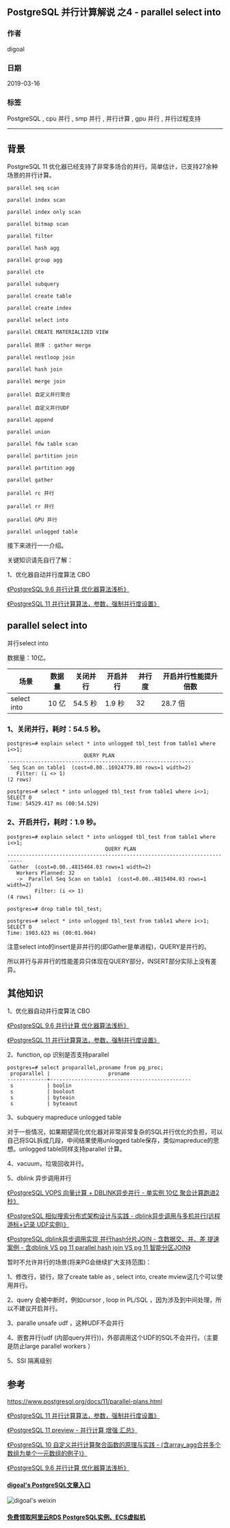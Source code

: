 ## PostgreSQL 并行计算解说 之4 - parallel select into     
                                                  
### 作者                                                  
digoal                                                  
                                                  
### 日期                                                  
2019-03-16                                                  
                                                  
### 标签                                                  
PostgreSQL , cpu 并行 , smp 并行 , 并行计算 , gpu 并行 , 并行过程支持         
                                              
----                                            
                                              
## 背景            
PostgreSQL 11 优化器已经支持了非常多场合的并行。简单估计，已支持27余种场景的并行计算。        
        
```        
parallel seq scan        
        
parallel index scan        
        
parallel index only scan        
        
parallel bitmap scan        
        
parallel filter        
    
parallel hash agg    
    
parallel group agg    
        
parallel cte        
        
parallel subquery        
        
parallel create table        
        
parallel create index        
        
parallel select into        
        
parallel CREATE MATERIALIZED VIEW        
        
parallel 排序 : gather merge         
        
parallel nestloop join        
        
parallel hash join        
        
parallel merge join        
        
parallel 自定义并行聚合        
        
parallel 自定义并行UDF        
        
parallel append        
        
parallel union        
        
parallel fdw table scan        
        
parallel partition join        
        
parallel partition agg        
        
parallel gather        
        
parallel rc 并行        
        
parallel rr 并行        
        
parallel GPU 并行        
        
parallel unlogged table         
```        
        
接下来进行一一介绍。        
        
关键知识请先自行了解：        
        
1、优化器自动并行度算法 CBO         
        
[《PostgreSQL 9.6 并行计算 优化器算法浅析》](../201608/20160816_02.md)          
        
[《PostgreSQL 11 并行计算算法，参数，强制并行度设置》](../201812/20181218_01.md)          
        
## parallel select into     
并行select into       
        
数据量：10亿。        
         
场景 | 数据量 | 关闭并行 | 开启并行 | 并行度 | 开启并行性能提升倍数      
---|---|---|---|---|---      
select into | 10 亿 | 54.5 秒 | 1.9 秒 | 32 | 28.7 倍       
        
### 1、关闭并行，耗时：54.5 秒。        
        
```        
postgres=# explain select * into unlogged tbl_test from table1 where i<>1;  
                         QUERY PLAN                            
-------------------------------------------------------------  
 Seq Scan on table1  (cost=0.00..16924779.80 rows=1 width=2)  
   Filter: (i <> 1)  
(2 rows)  
  
postgres=# select * into unlogged tbl_test from table1 where i<>1;  
SELECT 0  
Time: 54529.417 ms (00:54.529)  
```        
        
### 2、开启并行，耗时：1.9 秒。        
        
```      
postgres=# explain select * into unlogged tbl_test from table1 where i<>1;  
                                QUERY PLAN                                   
---------------------------------------------------------------------------  
 Gather  (cost=0.00..4815404.03 rows=1 width=2)  
   Workers Planned: 32  
   ->  Parallel Seq Scan on table1  (cost=0.00..4815404.03 rows=1 width=2)  
         Filter: (i <> 1)  
(4 rows)  
  
postgres=# drop table tbl_test;  
  
postgres=# select * into unlogged tbl_test from table1 where i<>1;  
SELECT 0  
Time: 1903.623 ms (00:01.904)  
```      
    
注意select into的insert是非并行的(即Gather是单进程)，QUERY是并行的。    
   
所以并行与非并行的性能差异只体现在QUERY部分，INSERT部分实际上没有差异。  
        
## 其他知识        
        
1、优化器自动并行度算法 CBO         
        
[《PostgreSQL 9.6 并行计算 优化器算法浅析》](../201608/20160816_02.md)          
        
[《PostgreSQL 11 并行计算算法，参数，强制并行度设置》](../201812/20181218_01.md)          
        
2、function, op 识别是否支持parallel        
        
```        
postgres=# select proparallel,proname from pg_proc;        
 proparallel |                   proname                            
-------------+----------------------------------------------        
 s           | boolin        
 s           | boolout        
 s           | byteain        
 s           | byteaout        
```        
        
3、subquery mapreduce unlogged table        
        
对于一些情况，如果期望简化优化器对非常非常复杂的SQL并行优化的负担，可以自己将SQL拆成几段，中间结果使用unlogged table保存，类似mapreduce的思想。unlogged table同样支持parallel 计算。        
        
4、vacuum，垃圾回收并行。        
        
5、dblink 异步调用并行        
        
[《PostgreSQL VOPS 向量计算 + DBLINK异步并行 - 单实例 10亿 聚合计算跑进2秒》](../201802/20180210_01.md)          
        
[《PostgreSQL 相似搜索分布式架构设计与实践 - dblink异步调用与多机并行(远程 游标+记录 UDF实例)》](../201802/20180205_03.md)          
        
[《PostgreSQL dblink异步调用实现 并行hash分片JOIN - 含数据交、并、差 提速案例 - 含dblink VS pg 11 parallel hash join VS pg 11 智能分区JOIN》](../201802/20180201_02.md)          
        
暂时不允许并行的场景(将来PG会继续扩大支持范围)：        
        
1、修改行，锁行，除了create table as , select into, create mview这几个可以使用并行。        
        
2、query 会被中断时，例如cursor , loop in PL/SQL ，因为涉及到中间处理，所以不建议开启并行。         
        
3、paralle unsafe udf ，这种UDF不会并行        
        
4、嵌套并行(udf (内部query并行))，外部调用这个UDF的SQL不会并行。（主要是防止large parallel workers ）        
        
5、SSI 隔离级别        
        
## 参考        
https://www.postgresql.org/docs/11/parallel-plans.html        
        
[《PostgreSQL 11 并行计算算法，参数，强制并行度设置》](../201812/20181218_01.md)          
        
[《PostgreSQL 11 preview - 并行计算 增强 汇总》](../201805/20180519_02.md)          
        
[《PostgreSQL 10 自定义并行计算聚合函数的原理与实践 - (含array_agg合并多个数组为单个一元数组的例子)》](../201801/20180119_04.md)          
        
[《PostgreSQL 9.6 并行计算 优化器算法浅析》](../201608/20160816_02.md)          
          
  
  
  
  
  
  
  
  
  
  
  
#### [digoal's PostgreSQL文章入口](https://github.com/digoal/blog/blob/master/README.md "22709685feb7cab07d30f30387f0a9ae")
  
  
![digoal's weixin](../pic/digoal_weixin.jpg "f7ad92eeba24523fd47a6e1a0e691b59")
  
  
  
  
  
  
  
  
#### [免费领取阿里云RDS PostgreSQL实例、ECS虚拟机](https://www.aliyun.com/database/postgresqlactivity "57258f76c37864c6e6d23383d05714ea")
  
